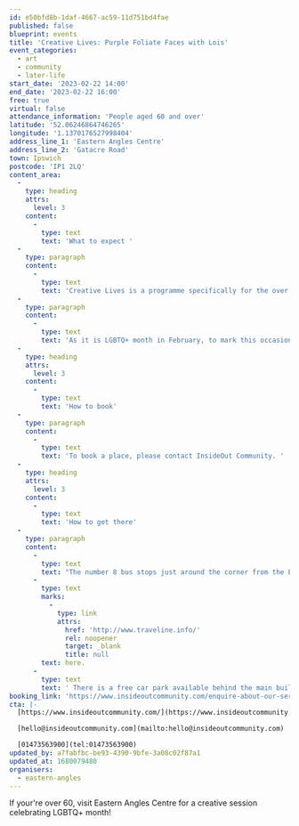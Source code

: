 ```yaml
---
id: e50bfd8b-1daf-4667-ac59-11d751bd4fae
published: false
blueprint: events
title: 'Creative Lives: Purple Foliate Faces with Lois'
event_categories:
  - art
  - community
  - later-life
start_date: '2023-02-22 14:00'
end_date: '2023-02-22 16:00'
free: true
virtual: false
attendance_information: 'People aged 60 and over'
latitude: '52.06246864746265'
longitude: '1.1370176527998404'
address_line_1: 'Eastern Angles Centre'
address_line_2: 'Gatacre Road'
town: Ipswich
postcode: 'IP1 2LQ'
content_area:
  -
    type: heading
    attrs:
      level: 3
    content:
      -
        type: text
        text: 'What to expect '
  -
    type: paragraph
    content:
      -
        type: text
        text: 'Creative Lives is a programme specifically for the over 60s, which provides weekly sessions that explore creativity and aid those experiencing psychological challenges in their later life.'
  -
    type: paragraph
    content:
      -
        type: text
        text: 'As it is LGBTQ+ month in February, to mark this occasion and show solidarity with people in the LGBTQ+ community, the session will focus on creating ‘queer colour’ foliate faces. No previous experience is required.'
  -
    type: heading
    attrs:
      level: 3
    content:
      -
        type: text
        text: 'How to book'
  -
    type: paragraph
    content:
      -
        type: text
        text: 'To book a place, please contact InsideOut Community. '
  -
    type: heading
    attrs:
      level: 3
    content:
      -
        type: text
        text: 'How to get there'
  -
    type: paragraph
    content:
      -
        type: text
        text: "The number 8 bus stops just around the corner from the Eastern Angles Centre on the main Bramford Road. If you are traveling to visit the centre by bus you can plan your journey\_"
      -
        type: text
        marks:
          -
            type: link
            attrs:
              href: 'http://www.traveline.info/'
              rel: noopener
              target: _blank
              title: null
        text: here.
      -
        type: text
        text: ' There is a free car park available behind the main building. Enter the car park via the large blue gates on Gatacre Road.'
booking_link: 'https://www.insideoutcommunity.com/enquire-about-our-services/'
cta: |-
  [https://www.insideoutcommunity.com/](https://www.insideoutcommunity.com/)

  [hello@insideoutcommunity.com](mailto:hello@insideoutcommunity.com)

  [01473563900](tel:01473563900)
updated_by: a7fabfbc-be93-4390-9bfe-3a08c02f87a1
updated_at: 1680079480
organisers:
  - eastern-angles
---
```

If your're over 60, visit Eastern Angles Centre for a creative session celebrating LGBTQ+ month!